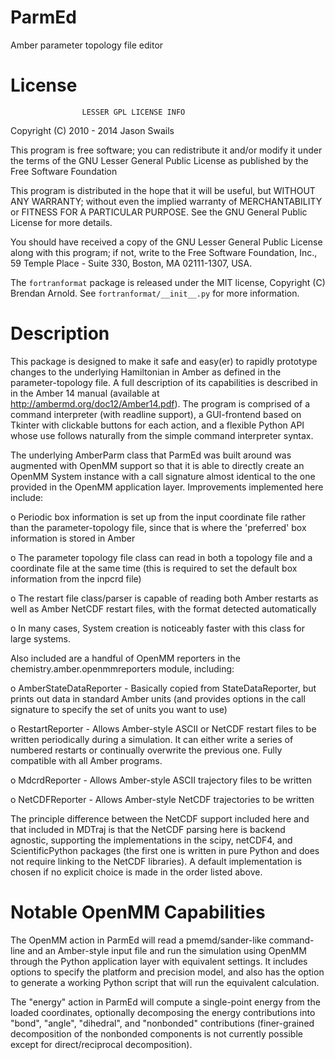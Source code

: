 ParmEd
======

Amber parameter topology file editor

License
=======
                    LESSER GPL LICENSE INFO                             

Copyright (C) 2010 - 2014 Jason Swails

This program is free software; you can redistribute it and/or modify
it under the terms of the GNU Lesser General Public License as published by
the Free Software Foundation

This program is distributed in the hope that it will be useful,
but WITHOUT ANY WARRANTY; without even the implied warranty of
MERCHANTABILITY or FITNESS FOR A PARTICULAR PURPOSE.  See the
GNU General Public License for more details.
   
You should have received a copy of the GNU Lesser General Public License
along with this program; if not, write to the Free Software
Foundation, Inc., 59 Temple Place - Suite 330,
Boston, MA 02111-1307, USA.

The `fortranformat` package is released under the MIT license, Copyright (C)
Brendan Arnold. See `fortranformat/__init__.py` for more information.

Description
===========

This package is designed to make it safe and easy(er) to rapidly prototype
changes to the underlying Hamiltonian in Amber as defined in the
parameter-topology file. A full description of its capabilities is described in
in the Amber 14 manual (available at http://ambermd.org/doc12/Amber14.pdf).
The program is comprised of a command interpreter (with readline support), a
GUI-frontend based on Tkinter with clickable buttons for each action, and a
flexible Python API whose use follows naturally from the simple command
interpreter syntax.

The underlying AmberParm class that ParmEd was built around was augmented with
OpenMM support so that it is able to directly create an OpenMM System instance
with a call signature almost identical to the one provided in the OpenMM
application layer. Improvements implemented here include:

  o  Periodic box information is set up from the input coordinate file rather
     than the parameter-topology file, since that is where the 'preferred' box
     information is stored in Amber
  
  o  The parameter topology file class can read in both a topology file and a
     coordinate file at the same time (this is required to set the default box
     information from the inpcrd file)
  
  o  The restart file class/parser is capable of reading both Amber restarts as
     well as Amber NetCDF restart files, with the format detected automatically
  
  o  In many cases, System creation is noticeably faster with this class for
     large systems.

Also included are a handful of OpenMM reporters in the
chemistry.amber.openmmreporters module, including:

  o  AmberStateDataReporter - Basically copied from StateDataReporter, but
       prints out data in standard Amber units (and provides options in the call
       signature to specify the set of units you want to use)
  
  o  RestartReporter - Allows Amber-style ASCII or NetCDF restart files to be
       written periodically during a simulation. It can either write a series of
       numbered restarts or continually overwrite the previous one. Fully
       compatible with all Amber programs.
  
  o  MdcrdReporter - Allows Amber-style ASCII trajectory files to be written
  
  o  NetCDFReporter - Allows Amber-style NetCDF trajectories to be written

The principle difference between the NetCDF support included here and that
included in MDTraj is that the NetCDF parsing here is backend agnostic,
supporting the implementations in the scipy, netCDF4, and ScientificPython
packages (the first one is written in pure Python and does not require linking
to the NetCDF libraries). A default implementation is chosen if no explicit
choice is made in the order listed above.

Notable OpenMM Capabilities
===========================

The OpenMM action in ParmEd will read a pmemd/sander-like command-line and an
Amber-style input file and run the simulation using OpenMM through the Python
application layer with equivalent settings.  It includes options to specify the
platform and precision model, and also has the option to generate a working
Python script that will run the equivalent calculation.

The "energy" action in ParmEd will compute a single-point energy from the loaded
coordinates, optionally decomposing the energy contributions into "bond",
"angle", "dihedral", and "nonbonded" contributions (finer-grained decomposition
of the nonbonded components is not currently possible except for
direct/reciprocal decomposition).
